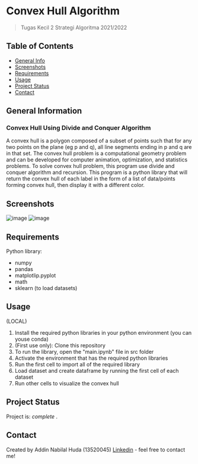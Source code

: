 # Convex Hull Algorithm 
> Tugas Kecil 2 Strategi Algoritma 2021/2022

## Table of Contents
* [General Info](#general-information)
* [Screenshots](#screenshots)
* [Requirements](#requirements)
* [Usage](#usage)
* [Project Status](#project-status)
* [Contact](#contact)
<!-- * [License](#license) -->


## General Information
### Convex Hull Using Divide and Conquer Algorithm
A convex hull is a polygon composed of a subset of points such that for any two points on the plane (eg p and q), all line segments ending in p and q are in that set. The convex hull problem is a computational geometry problem and can be developed for computer animation, optimization, and statistics problems. To solve convex hull problem, this program use divide and conquer algorithm and recursion. This program is a python library that will return the convex hull of each label in the form of a list of data/points forming convex hull, then display it with a different color.


## Screenshots
![image](https://user-images.githubusercontent.com/70847819/155941833-d1c5200e-dc86-4f15-a372-6de7f74a688e.png)
![image](https://user-images.githubusercontent.com/70847819/155941886-f50fd5cf-3e8b-4d62-bc69-088b93729f23.png)


## Requirements
Python library:
- numpy
- pandas
- matplotlip.pyplot
- math
- sklearn (to load datasets)
 

## Usage
(LOCAL)
1. Install the required python libraries in your python environment (you can youse conda)
2. (First use only): Clone this repository
3. To run the library, open the "main.ipynb" file in src folder
4. Activate the environment that has the required python libraries
5. Run the first cell to import all of the required library
6. Load dataset and create dataframe by running the first cell of each dataset
7. Run other cells to visualize the convex hull 


## Project Status
Project is:  _complete_ . 


## Contact
Created by Addin Nabilal Huda (13520045)
[Linkedin](https://id.linkedin.com/in/addin-nabilal) - feel free to contact me!
